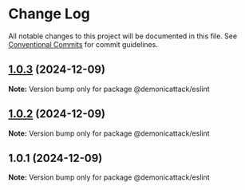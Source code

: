 # Change Log

All notable changes to this project will be documented in this file.
See [Conventional Commits](https://conventionalcommits.org) for commit guidelines.

## [1.0.3](https://github.com/demonicattack/test/compare/@demonicattack/eslint@1.0.2...@demonicattack/eslint@1.0.3) (2024-12-09)

**Note:** Version bump only for package @demonicattack/eslint





## [1.0.2](https://github.com/demonicattack/test/compare/@demonicattack/eslint@1.0.1...@demonicattack/eslint@1.0.2) (2024-12-09)

**Note:** Version bump only for package @demonicattack/eslint





## 1.0.1 (2024-12-09)

**Note:** Version bump only for package @demonicattack/eslint
